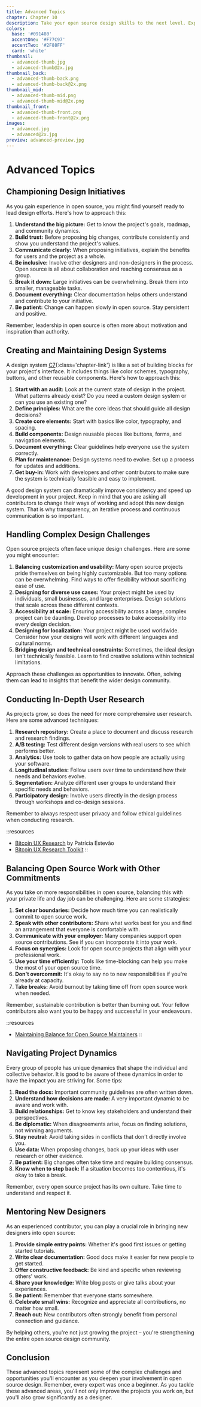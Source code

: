 ```yaml
---
title: Advanced Topics
chapter: Chapter 10
description: Take your open source design skills to the next level. Explore design systems, leadership, complex challenges, and effective mentoring in open source projects.
colors:
  base: '#091480'
  accentOne: '#F77C97'
  accentTwo: '#2F88FF'
  card: 'white'
thumbnail:
  - advanced-thumb.jpg
  - advanced-thumb@2x.jpg
thumbnail_back:
  - advanced-thumb-back.png
  - advanced-thumb-back@2x.png
thumbnail_mid:
  - advanced-thumb-mid.png
  - advanced-thumb-mid@2x.png
thumbnail_front:
  - advanced-thumb-front.png
  - advanced-thumb-front@2x.png
images:
  - advanced.jpg
  - advanced@2x.jpg
preview: advanced-preview.jpg
---
```


# Advanced Topics

## Championing Design Initiatives

As you gain experience in open source, you might find yourself ready to lead design efforts. Here's how to approach this:

1. **Understand the big picture:** Get to know the project's goals, roadmap, and community dynamics.
1. **Build trust:** Before proposing big changes, contribute consistently and show you understand the project's values.
1. **Communicate clearly:** When proposing initiatives, explain the benefits for users and the project as a whole.
1. **Be inclusive:** Involve other designers and non-designers in the process. Open source is all about collaboration and reaching consensus as a group.
1. **Break it down:** Large initiatives can be overwhelming. Break them into smaller, manageable tasks.
1. **Document everything:** Clear documentation helps others understand and contribute to your initiative.
1. **Be patient:** Change can happen slowly in open source. Stay persistent and positive.

Remember, leadership in open source is often more about motivation and inspiration than authority.

## Creating and Maintaining Design Systems

A design system [C7](/7-design-for-collaboration#design-system-architecture){:class='chapter-link'} is like a set of building blocks for your project's interface. It includes things like color schemes, typography, buttons, and other reusable components. Here's how to approach this:

1. **Start with an audit:** Look at the current state of design in the project. What patterns already exist? Do you need a custom design system or can you use an existing one?
1. **Define principles:** What are the core ideas that should guide all design decisions?
1. **Create core elements:** Start with basics like color, typography, and spacing.
1. **Build components:** Design reusable pieces like buttons, forms, and navigation elements.
1. **Document everything:** Clear guidelines help everyone use the system correctly.
1. **Plan for maintenance:** Design systems need to evolve. Set up a process for updates and additions.
1. **Get buy-in:** Work with developers and other contributors to make sure the system is technically feasible and easy to implement.

A good design system can dramatically improve consistency and speed up development in your project. Keep in mind that you are asking all contributors to change their ways of working and adopt this new design system. That is why transparency, an iterative process and continuous communication is so important.

## Handling Complex Design Challenges

Open source projects often face unique design challenges. Here are some you might encounter:

1. **Balancing customization and usability:** Many open source projects pride themselves on being highly customizable. But too many options can be overwhelming. Find ways to offer flexibility without sacrificing ease of use.
1. **Designing for diverse use cases:** Your project might be used by individuals, small businesses, and large enterprises. Design solutions that scale across these different contexts.
1. **Accessibility at scale:** Ensuring accessibility across a large, complex project can be daunting. Develop processes to bake accessibility into every design decision.
1. **Designing for localization:** Your project might be used worldwide. Consider how your designs will work with different languages and cultural norms.
1. **Bridging design and technical constraints:** Sometimes, the ideal design isn't technically feasible. Learn to find creative solutions within technical limitations.

Approach these challenges as opportunities to innovate. Often, solving them can lead to insights that benefit the wider design community.

## Conducting In-Depth User Research

As projects grow, so does the need for more comprehensive user research. Here are some advanced techniques:

1. **Research repository:** Create a place to document and discuss research and research findings.
1. **A/B testing:** Test different design versions with real users to see which performs better.
1. **Analytics:** Use tools to gather data on how people are actually using your software.
1. **Longitudinal studies:** Follow users over time to understand how their needs and behaviors evolve.
1. **Segmentation:** Analyze different user groups to understand their specific needs and behaviors.
1. **Participatory design:** Involve users directly in the design process through workshops and co-design sessions.

Remember to always respect user privacy and follow ethical guidelines when conducting research.

::resources
- [Bitcoin UX Research](https://patestevao.com/work/bitcoin-ux-research/) by Patrícia Estevão
- [Bitcoin UX Research Toolkit](https://bitcoinresearch.xyz)
::

## Balancing Open Source Work with Other Commitments

As you take on more responsibilities in open source, balancing this with your private life and day job can be challenging. Here are some strategies:

1. **Set clear boundaries:** Decide how much time you can realistically commit to open source work.
1. **Speak with other contributors:** Share what works best for you and find an arrangement that everyone is comfortable with.
1. **Communicate with your employer:** Many companies support open source contributions. See if you can incorporate it into your work.
1. **Focus on synergies:** Look for open source projects that align with your professional work.
1. **Use your time efficiently:** Tools like time-blocking can help you make the most of your open source time.
1. **Don't overcommit:** It's okay to say no to new responsibilities if you're already at capacity.
1. **Take breaks:** Avoid burnout by taking time off from open source work when needed.

Remember, sustainable contribution is better than burning out. Your fellow contributors also want you to be happy and successful in your endeavours.

::resources
- [Maintaining Balance for Open Source Maintainers](https://opensource.guide/maintaining-balance-for-open-source-maintainers/)
::

## Navigating Project Dynamics

Every group of people has unique dynamics that shape the individual and collective behavior. It is good to be aware of these dynamics in order to have the impact you are striving for. Some tips:

1. **Read the docs:** Important community guidelines are often written down.
1. **Understand how decisions are made:** A very important dynamic to be aware and work with.
1. **Build relationships:** Get to know key stakeholders and understand their perspectives.
1. **Be diplomatic:** When disagreements arise, focus on finding solutions, not winning arguments.
1. **Stay neutral:** Avoid taking sides in conflicts that don't directly involve you.
1. **Use data:** When proposing changes, back up your ideas with user research or other evidence.
1. **Be patient:** Big changes often take time and require building consensus.
1. **Know when to step back:** If a situation becomes too contentious, it's okay to take a break.

Remember, every open source project has its own culture. Take time to understand and respect it.

## Mentoring New Designers

As an experienced contributor, you can play a crucial role in bringing new designers into open source:

1. **Provide simple entry points:** Whether it's good first issues or getting started tutorials.
1. **Write clear documentation:** Good docs make it easier for new people to get started.
1. **Offer constructive feedback:** Be kind and specific when reviewing others' work.
1. **Share your knowledge:** Write blog posts or give talks about your experiences.
1. **Be patient:** Remember that everyone starts somewhere.
1. **Celebrate small wins:** Recognize and appreciate all contributions, no matter how small.
1. **Reach out:** New contributors often strongly benefit from personal connection and guidance.

By helping others, you're not just growing the project – you're strengthening the entire open source design community.

## Conclusion

These advanced topics represent some of the complex challenges and opportunities you'll encounter as you deepen your involvement in open source design. Remember, every expert was once a beginner. As you tackle these advanced areas, you'll not only improve the projects you work on, but you'll also grow significantly as a designer.